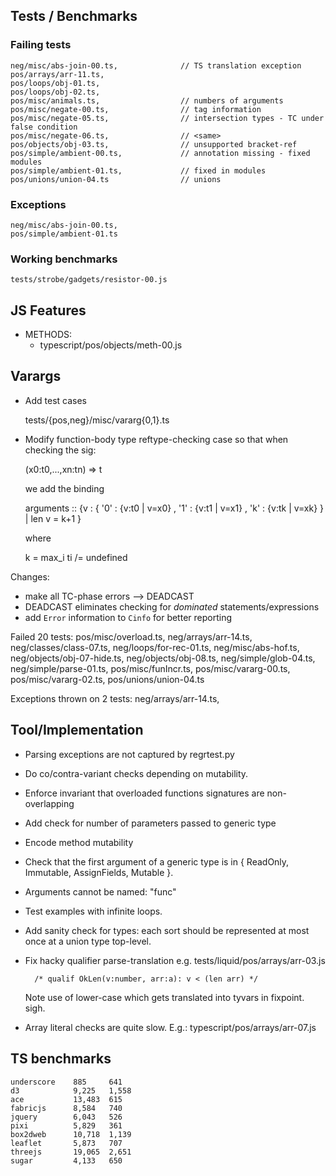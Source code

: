 Tests / Benchmarks
------------------

### Failing tests

    neg/misc/abs-join-00.ts,              // TS translation exception
    pos/arrays/arr-11.ts,
    pos/loops/obj-01.ts,
    pos/loops/obj-02.ts,
    pos/misc/animals.ts,                  // numbers of arguments
    pos/misc/negate-00.ts,                // tag information
    pos/misc/negate-05.ts,                // intersection types - TC under false condition
    pos/misc/negate-06.ts,                // <same>
    pos/objects/obj-03.ts,                // unsupported bracket-ref
    pos/simple/ambient-00.ts,             // annotation missing - fixed modules
    pos/simple/ambient-01.ts,             // fixed in modules
    pos/unions/union-04.ts                // unions

### Exceptions 
    
    neg/misc/abs-join-00.ts,
    pos/simple/ambient-01.ts


### Working benchmarks
  
    tests/strobe/gadgets/resistor-00.js


JS Features
-----------

  - METHODS:
    - typescript/pos/objects/meth-00.js


Varargs
-------

+ Add test cases

	tests/{pos,neg}/misc/vararg{0,1}.ts

+ Modify function-body type reftype-checking case so that when checking the sig:

    (x0:t0,...,xn:tn) => t

  we add the binding

    arguments :: {v : { '0' : {v:t0 | v=x0}
	                  , '1' : {v:t1 | v=x1}
				      , 'k' : {v:tk | v=xk} } | len v = k+1 }

  where

    k = max_i ti /= undefined

Changes:

+ make all TC-phase errors --> DEADCAST
+ DEADCAST eliminates checking for *dominated* statements/expressions
+ add `Error` information to `Cinfo` for better reporting


Failed 20 tests: 
	pos/misc/overload.ts,
	neg/arrays/arr-14.ts,
	neg/classes/class-07.ts,
	neg/loops/for-rec-01.ts,
	neg/misc/abs-hof.ts,
	neg/objects/obj-07-hide.ts,
	neg/objects/obj-08.ts,
	neg/simple/glob-04.ts,
	neg/simple/parse-01.ts,
	pos/misc/funIncr.ts,
	pos/misc/vararg-00.ts,
	pos/misc/vararg-02.ts,
	pos/unions/union-04.ts

Exceptions thrown on 2 tests:
    neg/arrays/arr-14.ts,

Tool/Implementation
-------------------
  
  - Parsing exceptions are not captured by regrtest.py

  - Do co/contra-variant checks depending on mutability.

  - Enforce invariant that overloaded functions signatures are non-overlapping

  - Add check for number of parameters passed to generic type
  
  - Encode method mutability
  
  - Check that the first argument of a generic type is in { ReadOnly, Immutable,
    AssignFields, Mutable }.

  - Arguments cannot be named: "func"

  - Test examples with infinite loops.

  - Add sanity check for types: each sort should be represented at most once at
    a union type top-level.

  - Fix hacky qualifier parse-translation e.g. tests/liquid/pos/arrays/arr-03.js
        
          /* qualif OkLen(v:number, arr:a): v < (len arr) */

    Note use of lower-case which gets translated into tyvars in fixpoint. sigh.

  - Array literal checks are quite slow.
      E.g.: typescript/pos/arrays/arr-07.js


TS benchmarks
-------------

    underscore    885     641 
    d3            9,225   1,558 
    ace           13,483  615 
    fabricjs      8,584   740 
    jquery        6,043   526
    pixi          5,829   361 
    box2dweb      10,718  1,139 
    leaflet       5,873   707 
    threejs       19,065  2,651 
    sugar         4,133   650

